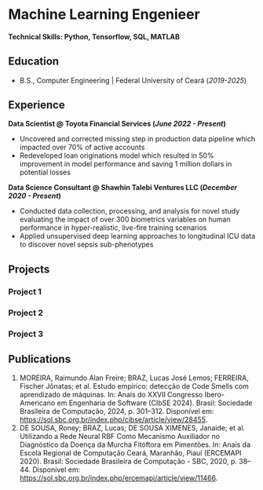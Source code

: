 # Machine Learning Engenieer 

#### Technical Skills: Python, Tensorflow, SQL, MATLAB

## Education			        		
- B.S., Computer Engineering | Federal University of Ceará (_2019-2025_)

## Experience
**Data Scientist @ Toyota Financial Services (_June 2022 - Present_)**
- Uncovered and corrected missing step in production data pipeline which impacted over 70% of active accounts
- Redeveloped loan originations model which resulted in 50% improvement in model performance and saving 1 million dollars in potential losses

**Data Science Consultant @ Shawhin Talebi Ventures LLC (_December 2020 - Present_)**
- Conducted data collection, processing, and analysis for novel study evaluating the impact of over 300 biometrics variables on human performance in hyper-realistic, live-fire training scenarios
- Applied unsupervised deep learning approaches to longitudinal ICU data to discover novel sepsis sub-phenotypes

## Projects

### Project 1

### Project 2


### Project 3


## Publications
1. MOREIRA, Raimundo Alan Freire; BRAZ, Lucas José Lemos; FERREIRA, Fischer Jônatas; et al. Estudo empírico: detecção de Code Smells com aprendizado de máquinas. In: Anais do XXVII Congresso Ibero-Americano em Engenharia de Software (CIbSE 2024). Brasil: Sociedade Brasileira de Computação, 2024, p. 301–312. Disponível em: <https://sol.sbc.org.br/index.php/cibse/article/view/28455>.
2. DE SOUSA, Roney; BRAZ, Lucas; DE SOUSA XIMENES, Janaide; et al. Utilizando a Rede Neural RBF Como Mecanismo Auxiliador no Diagnóstico da Doença da Murcha Fitóftora em Pimentões. In: Anais da  Escola Regional de Computação Ceará, Maranhão, Piauí (ERCEMAPI 2020). Brasil: Sociedade Brasileira de Computação - SBC, 2020, p. 38–44. Disponível em: <https://sol.sbc.org.br/index.php/ercemapi/article/view/11466>.

